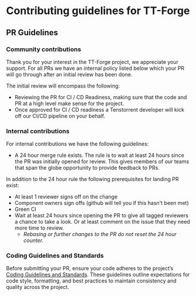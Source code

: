 # Contributing guidelines for TT-Forge

## PR Guidelines

### Community contributions
Thank you for your interest in the TT-Forge project, we appreciate your support.
For all PRs we have an internal policy listed below which your PR will go through after an initial review has been done.

The initial review will encompass the following:
* Reviewing the PR for CI / CD Readiness, making sure that the code and PR at a high level make sense for the project.
* Once approved for CI / CD readiness a Tenstorrent developer will kick off our CI/CD pipeline on your behalf.

### Internal contributions
For internal contributions we have the following guidelines:

* A 24 hour merge rule exists. The rule is to wait at least 24 hours since the PR was initially opened for review. This gives members of our teams that span the globe opportunity to provide feedback to PRs.

In addition to the 24 hour rule the following prerequisites for landing PR exist:
* At least 1 reviewer signs off on the change
* Component owners sign offs (github will tell you if this hasn't been met)
* Green CI
* Wait at least 24 hours since opening the PR to give all tagged reviewers a chance to take a look.  Or at least comment on the issue that they need more time to review.
  * *Rebasing or further changes to the PR do not reset the 24 hour counter.*

### Coding Guidelines and Standards
Before submitting your PR, ensure your code adheres to the project’s [Coding Guidelines and Standards](./docs/src/coding-guidelines.md). These guidelines outline expectations for code style, formatting, and best practices to maintain consistency and quality across the project.
